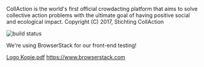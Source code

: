 CollAction is the world's first official crowdacting platform that aims to solve collective action problems with the ultimate goal of having positive social and ecological impact. 
Copyright (C) 2017, Stichting CollAction

![build status](https://travis-ci.org/CollActionteam/CollAction.svg?branch=master)

We're using BrowserStack for our front-end testing!

[Logo Kopie.pdf](https://github.com/CollActionteam/CollAction/files/1154520/Logo.Kopie.pdf)
https://www.browserstack.com
